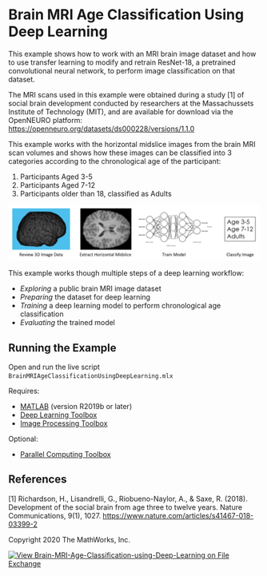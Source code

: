 # **Brain MRI Age Classification Using Deep Learning**

This example shows how to work with an MRI brain image dataset and how to use transfer learning to modify and retrain ResNet-18, a pretrained convolutional neural network, to perform image classification on that dataset.

The MRI scans used in this example were obtained during a study \[1\] of social brain development conducted by researchers at the Massachussets Institute of Technology (MIT), and are available for download via the OpenNEURO platform:
    https://openneuro.org/datasets/ds000228/versions/1.1.0

This example works with the horizontal midslice images from the brain MRI scan volumes and shows how these images can be classified into 3 categories according to the chronological age of the participant:
1. Participants Aged 3-5
2. Participants Aged 7-12
3. Participants older than 18, classified as Adults

![](images/overview.png)

This example works though multiple steps of a deep learning workflow:
- _Exploring_ a public brain MRI image dataset
- _Preparing_ the dataset for deep learning
- _Training_ a deep learning model to perform chronological age classification
- _Evaluating_ the trained model


## **Running the Example**

Open and run the live script `BrainMRIAgeClassificationUsingDeepLearning.mlx`

Requires:
- [MATLAB](https://www.mathworks.com/products/matlab.html) (version R2019b or later)
- [Deep Learning Toolbox](https://www.mathworks.com/products/deep-learning.html)
- [Image Processing Toolbox](https://www.mathworks.com/products/image.html)

Optional:
- [Parallel Computing Toolbox](https://www.mathworks.com/products/parallel-computing.html)

## **References**
\[1\] Richardson, H., Lisandrelli, G., Riobueno-Naylor, A., & Saxe, R. (2018). Development of the social brain from age three to twelve years. Nature Communications, 9(1), 1027. https://www.nature.com/articles/s41467-018-03399-2 

Copyright 2020 The MathWorks, Inc.

[![View Brain-MRI-Age-Classification-using-Deep-Learning on File Exchange](https://www.mathworks.com/matlabcentral/images/matlab-file-exchange.svg)](https://www.mathworks.com/matlabcentral/fileexchange/74941-brain-mri-age-classification-using-deep-learning)

